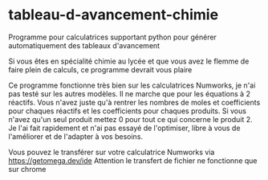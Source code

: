 # tableau-d-avancement-chimie
Programme pour calculatrices supportant python pour générer automatiquement des tableaux d'avancement


Si vous êtes en spécialité chimie au lycée et que vous avez le flemme de faire plein de calculs, ce programme devrait vous plaire


Ce programme fonctionne très bien sur les calculatrices Numworks, je n'ai pas testé sur les autres modèles. Il ne marche que pour les équations à 2 réactifs.
Vous n'avez juste qu'à rentrer les nombres de moles et coefficients pour chaques réactifs et les coefficients pour chaques produits. Si vous n'avez qu'un seul produit mettez 0 pour 
tout ce qui concerne le produit 2. Je l'ai fait rapidement et n'ai pas essayé de l'optimiser, libre à vous de l'améliorer et de l'adapter à vos besoins.

Vous pouvez le transférer sur votre calculatrice Numworks via https://getomega.dev/ide
Attention le transfert de fichier ne fonctionne que sur chrome
